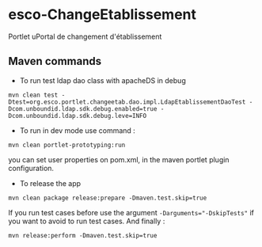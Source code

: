 # esco-ChangeEtablissement

Portlet uPortal de changement d'établissement

## Maven commands
* To run test ldap dao class with apacheDS in debug
```
mvn clean test -Dtest=org.esco.portlet.changeetab.dao.impl.LdapEtablissementDaoTest -Dcom.unboundid.ldap.sdk.debug.enabled=true -Dcom.unboundid.ldap.sdk.debug.leve=INFO
```

* To run in dev mode use command : 
```
mvn clean portlet-prototyping:run
```
you can set user properties on pom.xml, in the maven portlet plugin configuration.

* To release the app
```
mvn clean package release:prepare -Dmaven.test.skip=true 
```
If you run test cases before use the argument `-Darguments="-DskipTests"` if you want to avoid to run test cases.
And finally :
```
mvn release:perform -Dmaven.test.skip=true
```